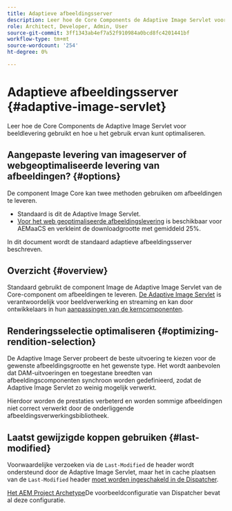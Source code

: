 ```yaml
---
title: Adaptieve afbeeldingsserver
description: Leer hoe de Core Components de Adaptive Image Servlet voor beeldlevering gebruikt en hoe u het gebruik ervan kunt optimaliseren.
role: Architect, Developer, Admin, User
source-git-commit: 3ff1343ab4ef7a52f910984a0bcd8fc4201441bf
workflow-type: tm+mt
source-wordcount: '254'
ht-degree: 0%

---
```



# Adaptieve afbeeldingsserver {#adaptive-image-servlet}

Leer hoe de Core Components de Adaptive Image Servlet voor beeldlevering gebruikt en hoe u het gebruik ervan kunt optimaliseren.

## Aangepaste levering van imageserver of webgeoptimaliseerde levering van afbeeldingen? {#options}

De component Image Core kan twee methoden gebruiken om afbeeldingen te leveren.

* Standaard is dit de Adaptive Image Servlet.
* [Voor het web geoptimaliseerde afbeeldingslevering](/help/developing/web-optimized-image-delivery.md) is beschikbaar voor AEMaaCS en verkleint de downloadgrootte met gemiddeld 25%.

In dit document wordt de standaard adaptieve afbeeldingsserver beschreven.

## Overzicht {#overview}

Standaard gebruikt de component Image de Adaptive Image Servlet van de Core-component om afbeeldingen te leveren. [De Adaptive Image Servlet](https://github.com/adobe/aem-core-wcm-components/wiki/The-Adaptive-Image-Servlet) is verantwoordelijk voor beeldverwerking en streaming en kan door ontwikkelaars in hun [aanpassingen van de kerncomponenten](/help/developing/customizing.md).

## Renderingsselectie optimaliseren {#optimizing-rendition-selection}

De Adaptive Image Server probeert de beste uitvoering te kiezen voor de gewenste afbeeldingsgrootte en het gewenste type. Het wordt aanbevolen dat DAM-uitvoeringen en toegestane breedten van afbeeldingscomponenten synchroon worden gedefinieerd, zodat de Adaptive Image Servlet zo weinig mogelijk verwerkt.

Hierdoor worden de prestaties verbeterd en worden sommige afbeeldingen niet correct verwerkt door de onderliggende afbeeldingsverwerkingsbibliotheek.

## Laatst gewijzigde koppen gebruiken {#last-modified}

Voorwaardelijke verzoeken via de `Last-Modified` de header wordt ondersteund door de Adaptive Image Servlet, maar het in cache plaatsen van de `Last-Modified` header [moet worden ingeschakeld in de Dispatcher](https://experienceleague.adobe.com/docs/experience-manager-dispatcher/using/configuring/dispatcher-configuration.html?lang=en#caching-http-response-headers).

[Het AEM Project Archetype](/help/developing/archetype/overview.md)De voorbeeldconfiguratie van Dispatcher bevat al deze configuratie.
